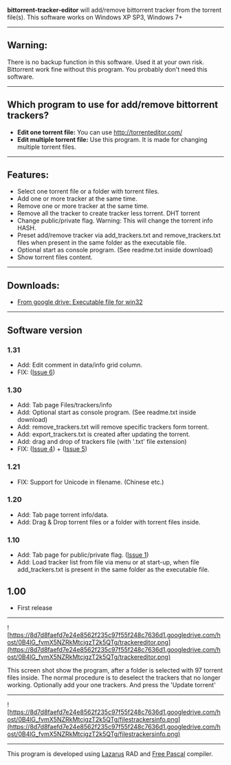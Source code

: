 **bittorrent-tracker-editor** will add/remove bittorrent tracker from the torrent file(s).
This software works on Windows XP SP3, Windows 7+

---

## Warning: ##
There is no backup function in this software. Used it at your own risk. Bittorrent work fine without this program. You probably don't need this software.

---

## Which program to use for add/remove bittorrent trackers? ##
  * **Edit one torrent file:** You can use http://torrenteditor.com/
  * **Edit multiple torrent file:** Use this program. It is made for changing multiple torrent files.

---

## Features: ##
  * Select one torrent file or a folder with torrent files.
  * Add one or more tracker at the same time.
  * Remove one or more tracker at the same time.
  * Remove all the tracker to create tracker less torrent. DHT torrent
  * Change public/private flag. Warning: This will change the torrent info HASH.
  * Preset add/remove tracker via add\_trackers.txt and remove\_trackers.txt files when present in the same folder as the executable file.
  * Optional start as console program. (See readme.txt inside download)
  * Show torrent files content.

---

## Downloads: ##
  * [From google drive: Executable file for win32](https://googledrive.com/host/0B4lG_fvmX5NZMU5lZ00zM3Z0Nmc)

---

## Software version ##
### 1.31 ###
  * Add: Edit comment in data/info grid column.
  * FIX:  ([Issue 6](https://code.google.com/p/bittorrent-tracker-editor/issues/detail?id=6))
### 1.30 ###
  * Add: Tab page Files/trackers/info
  * Add: Optional start as console program. (See readme.txt inside download)
  * Add: remove\_trackers.txt will remove specific trackers form torrent.
  * Add: export\_trackers.txt is created after updating the torrent.
  * Add: drag and drop of trackers file (with '.txt' file extension)
  * FIX:  ([Issue 4](https://code.google.com/p/bittorrent-tracker-editor/issues/detail?id=4)) + ([Issue 5](https://code.google.com/p/bittorrent-tracker-editor/issues/detail?id=5))
### 1.21 ###
  * FIX: Support for Unicode in filename. (Chinese etc.)

### 1.20 ###
  * Add: Tab page torrent info/data.
  * Add: Drag & Drop torrent files or a folder with torrent files inside.

### 1.10 ###
  * Add: Tab page for public/private flag. ([Issue 1](https://code.google.com/p/bittorrent-tracker-editor/issues/detail?id=1))
  * Add: Load tracker list from file via menu or at start-up, when file add\_trackers.txt is present in the same folder as the executable file.

## 1.00 ##
  * First release

---

![https://8d7d8faefd7e24e8562f235c97f55f248c7636d1.googledrive.com/host/0B4lG_fvmX5NZRkMtcjgzT2k5QTg/trackereditor.png](https://8d7d8faefd7e24e8562f235c97f55f248c7636d1.googledrive.com/host/0B4lG_fvmX5NZRkMtcjgzT2k5QTg/trackereditor.png)

This screen shot show the program, after a folder is selected with 97 torrent files inside. The normal procedure is to deselect the trackers that no longer working. Optionally add your one trackers. And press the 'Update torrent'

---

![https://8d7d8faefd7e24e8562f235c97f55f248c7636d1.googledrive.com/host/0B4lG_fvmX5NZRkMtcjgzT2k5QTg/filestrackersinfo.png](https://8d7d8faefd7e24e8562f235c97f55f248c7636d1.googledrive.com/host/0B4lG_fvmX5NZRkMtcjgzT2k5QTg/filestrackersinfo.png)

---

This program is developed using [Lazarus](http://lazarus.freepascal.org/) RAD and [Free Pascal](http://www.freepascal.org/) compiler.